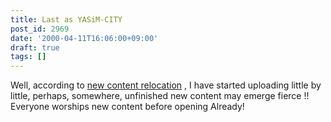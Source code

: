 ```yaml
---
title: Last as YASiM-CITY
post_id: 2969
date: '2000-04-11T16:06:00+09:00'
draft: true
tags: []
---
```


Well, according to [new content relocation](https://danmaq.com/yasimcity-solo) , I have started uploading little by little, perhaps, somewhere, unfinished new content may emerge fierce !! Everyone worships new content before opening Already!
